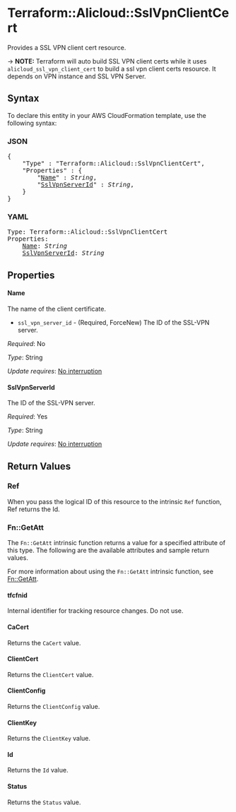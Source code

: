 # Terraform::Alicloud::SslVpnClientCert

Provides a SSL VPN client cert resource.

-> **NOTE:** Terraform will auto build SSL VPN client certs while it uses `alicloud_ssl_vpn_client_cert` to build a ssl vpn client certs resource.
It depends on VPN instance and SSL VPN Server.

## Syntax

To declare this entity in your AWS CloudFormation template, use the following syntax:

### JSON

<pre>
{
    "Type" : "Terraform::Alicloud::SslVpnClientCert",
    "Properties" : {
        "<a href="#name" title="Name">Name</a>" : <i>String</i>,
        "<a href="#sslvpnserverid" title="SslVpnServerId">SslVpnServerId</a>" : <i>String</i>,
    }
}
</pre>

### YAML

<pre>
Type: Terraform::Alicloud::SslVpnClientCert
Properties:
    <a href="#name" title="Name">Name</a>: <i>String</i>
    <a href="#sslvpnserverid" title="SslVpnServerId">SslVpnServerId</a>: <i>String</i>
</pre>

## Properties

#### Name

The name of the client certificate.
- `ssl_vpn_server_id` - (Required, ForceNew) The ID of the SSL-VPN server.

_Required_: No

_Type_: String

_Update requires_: [No interruption](https://docs.aws.amazon.com/AWSCloudFormation/latest/UserGuide/using-cfn-updating-stacks-update-behaviors.html#update-no-interrupt)

#### SslVpnServerId

The ID of the SSL-VPN server.

_Required_: Yes

_Type_: String

_Update requires_: [No interruption](https://docs.aws.amazon.com/AWSCloudFormation/latest/UserGuide/using-cfn-updating-stacks-update-behaviors.html#update-no-interrupt)

## Return Values

### Ref

When you pass the logical ID of this resource to the intrinsic `Ref` function, Ref returns the Id.

### Fn::GetAtt

The `Fn::GetAtt` intrinsic function returns a value for a specified attribute of this type. The following are the available attributes and sample return values.

For more information about using the `Fn::GetAtt` intrinsic function, see [Fn::GetAtt](https://docs.aws.amazon.com/AWSCloudFormation/latest/UserGuide/intrinsic-function-reference-getatt.html).

#### tfcfnid

Internal identifier for tracking resource changes. Do not use.

#### CaCert

Returns the <code>CaCert</code> value.

#### ClientCert

Returns the <code>ClientCert</code> value.

#### ClientConfig

Returns the <code>ClientConfig</code> value.

#### ClientKey

Returns the <code>ClientKey</code> value.

#### Id

Returns the <code>Id</code> value.

#### Status

Returns the <code>Status</code> value.

